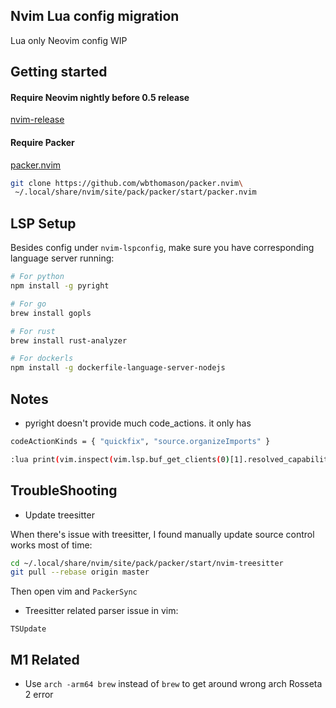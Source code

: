 Nvim Lua config migration
---------------------
Lua only Neovim config WIP


Getting started
---------------

#### Require Neovim nightly before 0.5 release
[nvim-release](https://github.com/neovim/neovim/releases)

#### Require Packer
[packer.nvim](https://github.com/wbthomason/packer.nvim)

```bash
git clone https://github.com/wbthomason/packer.nvim\
 ~/.local/share/nvim/site/pack/packer/start/packer.nvim
```


LSP Setup
---------

Besides config under `nvim-lspconfig`, make sure you have corresponding
language server running:

```bash
# For python
npm install -g pyright

# For go
brew install gopls

# For rust
brew install rust-analyzer

# For dockerls
npm install -g dockerfile-language-server-nodejs

```

Notes
-----

* pyright doesn't provide much code_actions. it only has
```bash
codeActionKinds = { "quickfix", "source.organizeImports" }

:lua print(vim.inspect(vim.lsp.buf_get_clients(0)[1].resolved_capabilities))
```

TroubleShooting
---------------
* Update treesitter

When there's issue with treesitter, I found manually update source control works most of time:
```bash
cd ~/.local/share/nvim/site/pack/packer/start/nvim-treesitter
git pull --rebase origin master

```
Then open vim and `PackerSync`

* Treesitter related parser issue
in vim:

```vim
TSUpdate

```



M1 Related
----------

* Use `arch -arm64 brew` instead of `brew` to get around wrong arch Rosseta 2 error
